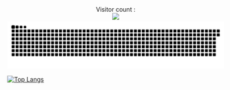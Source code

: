 <div align="center">
    Visitor count :<br />
    <img src="https://profile-counter.glitch.me/mvpee/count.svg" /><br />
    <img src="./snake.svg" />
</div>

 [![Top Langs](https://github-readme-stats.vercel.app/api/top-langs/?username=mvpee&layout=compact)](https://github.com/anuraghazra/github-readme-stats) 